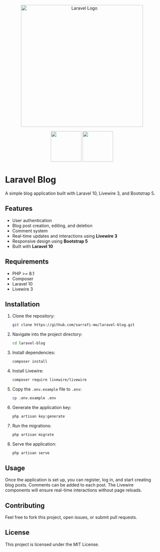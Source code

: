 <p align="center"><a href="https://laravel.com" target="_blank"><img src="https://raw.githubusercontent.com/laravel/art/master/logo-lockup/5%20SVG/2%20CMYK/1%20Full%20Color/laravel-logolockup-cmyk-red.svg" width="400" alt="Laravel Logo"></a></p>
<p align="center">
<img src="https://img.shields.io/badge/Livewire-3.0-4c8e9c?logo=livewire&logoColor=white" width="100" />
<img src="https://img.shields.io/badge/Bootstrap%205-5A5A5A?logo=bootstrap&logoColor=white" width="100" />
</p>

# Laravel Blog

A simple blog application built with Laravel 10, Livewire 3, and Bootstrap 5.

## Features

- User authentication
- Blog post creation, editing, and deletion
- Comment system
- Real-time updates and interactions using **Livewire 3** 
- Responsive design using **Bootstrap 5** 
- Built with **Laravel 10** 

## Requirements

- PHP >= 8.1
- Composer
- Laravel 10
- Livewire 3

## Installation

1. Clone the repository:
   ```bash
   git clone https://github.com/sarrafi-mo/laravel-blog.git
   ```
2. Navigate into the project directory:
   ```bash
   cd laravel-blog
   ```
3. Install dependencies:
   ```bash
   composer install
   ```
4. Install Livewire:
   ```bash
   composer require livewire/livewire
   ```
5. Copy the `.env.example` file to `.env`:
   ```bash
   cp .env.example .env
   ```
6. Generate the application key:
   ```bash
   php artisan key:generate
   ```
7. Run the migrations:
   ```bash
   php artisan migrate
   ```
8. Serve the application:
   ```bash
   php artisan serve
   ```

## Usage

Once the application is set up, you can register, log in, and start creating blog posts. Comments can be added to each post. The Livewire components will ensure real-time interactions without page reloads.

## Contributing

Feel free to fork this project, open issues, or submit pull requests.

## License

This project is licensed under the MIT License.

